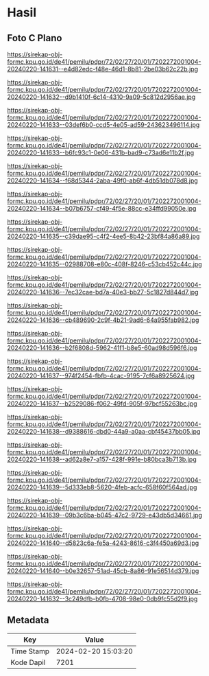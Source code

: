 # Hasil

## Foto C Plano

https://sirekap-obj-formc.kpu.go.id/de41/pemilu/pdpr/72/02/27/20/01/7202272001004-20240220-141631--e4d82edc-f48e-46d1-8b81-2be03b62c22b.jpg

https://sirekap-obj-formc.kpu.go.id/de41/pemilu/pdpr/72/02/27/20/01/7202272001004-20240220-141632--d9b1410f-6c14-4310-9a09-5c812d2956ae.jpg

https://sirekap-obj-formc.kpu.go.id/de41/pemilu/pdpr/72/02/27/20/01/7202272001004-20240220-141633--03def6b0-ccd5-4e05-ad59-243623496114.jpg

https://sirekap-obj-formc.kpu.go.id/de41/pemilu/pdpr/72/02/27/20/01/7202272001004-20240220-141633--b6fc93c1-0e06-431b-bad9-c73ad6e11b2f.jpg

https://sirekap-obj-formc.kpu.go.id/de41/pemilu/pdpr/72/02/27/20/01/7202272001004-20240220-141634--f68d5344-2aba-49f0-ab6f-4db51db078d8.jpg

https://sirekap-obj-formc.kpu.go.id/de41/pemilu/pdpr/72/02/27/20/01/7202272001004-20240220-141634--b07b6757-cf49-4f5e-88cc-e34ffd99050e.jpg

https://sirekap-obj-formc.kpu.go.id/de41/pemilu/pdpr/72/02/27/20/01/7202272001004-20240220-141635--c39dae95-c4f2-4ee5-8b42-23bf84a86a89.jpg

https://sirekap-obj-formc.kpu.go.id/de41/pemilu/pdpr/72/02/27/20/01/7202272001004-20240220-141635--02988708-e80c-408f-8246-c53cb452c44c.jpg

https://sirekap-obj-formc.kpu.go.id/de41/pemilu/pdpr/72/02/27/20/01/7202272001004-20240220-141636--7ec32cae-bd7a-40e3-bb27-5c1827d844d7.jpg

https://sirekap-obj-formc.kpu.go.id/de41/pemilu/pdpr/72/02/27/20/01/7202272001004-20240220-141636--cb489690-2c9f-4b21-9ad6-64a955fab982.jpg

https://sirekap-obj-formc.kpu.go.id/de41/pemilu/pdpr/72/02/27/20/01/7202272001004-20240220-141636--b2f6808d-5962-41f1-b8e5-60ad98d596f6.jpg

https://sirekap-obj-formc.kpu.go.id/de41/pemilu/pdpr/72/02/27/20/01/7202272001004-20240220-141637--974f2454-fbfb-4cac-9195-7cf6a8925624.jpg

https://sirekap-obj-formc.kpu.go.id/de41/pemilu/pdpr/72/02/27/20/01/7202272001004-20240220-141637--b2529086-f062-49fd-905f-97bcf55263bc.jpg

https://sirekap-obj-formc.kpu.go.id/de41/pemilu/pdpr/72/02/27/20/01/7202272001004-20240220-141638--d9388616-dbd0-44a9-a0aa-cbf45437bb05.jpg

https://sirekap-obj-formc.kpu.go.id/de41/pemilu/pdpr/72/02/27/20/01/7202272001004-20240220-141638--ad62a8e7-a157-428f-991e-b80bca3b713b.jpg

https://sirekap-obj-formc.kpu.go.id/de41/pemilu/pdpr/72/02/27/20/01/7202272001004-20240220-141639--5d333eb8-5620-4feb-acfc-658f60f564ad.jpg

https://sirekap-obj-formc.kpu.go.id/de41/pemilu/pdpr/72/02/27/20/01/7202272001004-20240220-141639--09b3c6ba-b045-47c2-9729-e43db5d34661.jpg

https://sirekap-obj-formc.kpu.go.id/de41/pemilu/pdpr/72/02/27/20/01/7202272001004-20240220-141640--d5823c6a-fe5a-4243-8616-c3f4450a69d3.jpg

https://sirekap-obj-formc.kpu.go.id/de41/pemilu/pdpr/72/02/27/20/01/7202272001004-20240220-141640--b0e32657-51ad-45cb-8a86-91e56514d379.jpg

https://sirekap-obj-formc.kpu.go.id/de41/pemilu/pdpr/72/02/27/20/01/7202272001004-20240220-141632--3c249dfb-b0fb-4708-98e0-0db9fc55d2f9.jpg


## Metadata

| Key        | Value               |
| ---------- | ------------------- |
| Time Stamp | 2024-02-20 15:03:20 |
| Kode Dapil | 7201                |




